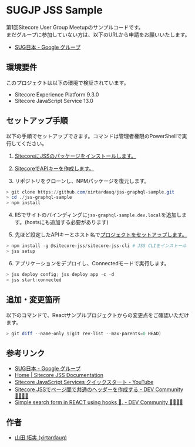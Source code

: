 # SUGJP JSS Sample
第1回Sitecore User Group Meetupのサンプルコードです。  
まだグループに参加していない方は、以下のURLから申請をお願いいたします。

- [SUG日本 - Google グループ](https://groups.google.com/forum/#!forum/sugnihon)

## 環境要件
このプロジェクトは以下の環境で検証されています。

- Sitecore Experience Platform 9.3.0
- Sitecore JavaScript Service 13.0

## セットアップ手順
以下の手順でセットアップできます。コマンドは管理者権限のPowerShellで実行してください。

1. [SitecoreにJSSのパッケージをインストールします。](https://jss.sitecore.com/docs/getting-started/jss-server-install#server-components-installation)

1. [SitecoreでAPIキーを作成します。](https://jss.sitecore.com/docs/techniques/graphql/graphql-overview#setting-up-sitecore-graphql)

1. リポジトリをクローンし、NPMパッケージを復元します。

```powershell
> git clone https://github.com/xirtardauq/jss-graphql-sample.git
> cd ./jss-graphql-sample
> npm install
```

4. IISでサイトのバインディングに`jss-graphql-sample.dev.local`を追加します。(hostsにも追加する必要があります)

1. 先ほど設定したAPIキーとホスト名で[プロジェクトをセットアップします。](https://jss.sitecore.com/docs/getting-started/app-deployment#step-1-setup-connection-information)  

```powershell
> npm install -g @sitecore-jss/sitecore-jss-cli # JSS CLIをインストール
> jss setup
```

6. アプリケーションをデプロイし、Connectedモードで実行します。

```powershell
> jss deploy config; jss deploy app -c -d
> jss start:connected
```

## 追加・変更箇所
以下のコマンドで、Reactサンプルプロジェクトからの変更点をご確認いただけます。

```powershell
> git diff --name-only $(git rev-list --max-parents=0 HEAD)
```

## 参考リンク
- [SUG日本 - Google グループ](https://groups.google.com/forum/#!forum/sugnihon)
- [Home | Sitecore JSS Documentation](https://jss.sitecore.com/)
- [Sitecore JavaScript Services クイックスタート - YouTube](https://www.youtube.com/playlist?list=PL35wZQvLcxOisI2D_0VFpmjzd255StIwg)
- [Sitecore JSSでページ間で共通のヘッダーを作成する - DEV Community 👩‍💻👨‍💻](https://dev.to/xirtardauq/sitecore-jss-2k1p)
- [Simple search form in REACT using hooks 🔎. - DEV Community 👩‍💻👨‍💻](https://dev.to/asimdahall/simple-search-form-in-react-using-hooks-42pg)

## 作者
- [山田 拓実 (xirtardauq)](https://www.linkedin.com/in/xirtardauq/)
